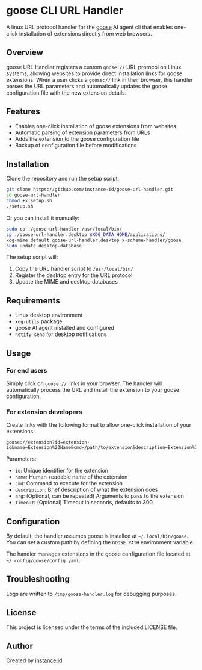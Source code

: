 # goose CLI URL Handler

A linux URL protocol handler for the [goose](https://github.com/block/goose) AI agent cli that enables one-click installation of extensions directly from web browsers.

## Overview

goose URL Handler registers a custom `goose://` URL protocol on Linux systems, allowing websites to provide direct installation links for goose extensions. When a user clicks a `goose://` link in their browser, this handler parses the URL parameters and automatically updates the goose configuration file with the new extension details.

## Features

- Enables one-click installation of goose extensions from websites
- Automatic parsing of extension parameters from URLs
- Adds the extension to the goose configuration file
- Backup of configuration file before modifications

## Installation

Clone the repository and run the setup script:

```bash
git clone https://github.com/instance-id/goose-url-handler.git
cd goose-url-handler
chmod +x setup.sh
./setup.sh
```

Or you can install it manually:

```bash
sudo cp ./goose-url-handler /usr/local/bin/
cp ./goose-url-handler.desktop $XDG_DATA_HOME/applications/
xdg-mime default goose-url-handler.desktop x-scheme-handler/goose
sudo update-desktop-database
```

The setup script will:
1. Copy the URL handler script to `/usr/local/bin/`
2. Register the desktop entry for the URL protocol
3. Update the MIME and desktop databases

## Requirements

- Linux desktop environment
- `xdg-utils` package
- goose AI agent installed and configured
- `notify-send` for desktop notifications

## Usage

### For end users

Simply click on `goose://` links in your browser. The handler will automatically process the URL and install the extension to your goose configuration.

### For extension developers

Create links with the following format to allow one-click installation of your extensions:

```
goose://extension?id=extension-id&name=Extension%20Name&cmd=/path/to/extension&description=Extension%20Description&arg=argument1&arg=argument2
```

Parameters:
- `id`: Unique identifier for the extension
- `name`: Human-readable name of the extension
- `cmd`: Command to execute for the extension
- `description`: Brief description of what the extension does
- `arg`: (Optional, can be repeated) Arguments to pass to the extension
- `timeout`: (Optional) Timeout in seconds, defaults to 300

## Configuration

By default, the handler assumes goose is installed at `~/.local/bin/goose`. You can set a custom path by defining the `GOOSE_PATH` environment variable.

The handler manages extensions in the goose configuration file located at `~/.config/goose/config.yaml`.

## Troubleshooting

Logs are written to `/tmp/goose-handler.log` for debugging purposes.

## License

This project is licensed under the terms of the included LICENSE file.

## Author

Created by [instance.id](https://github.com/instance-id)
